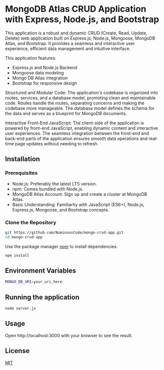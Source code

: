 #  MongoDB Atlas CRUD Application with Express, Node.js, and Bootstrap

This application is a robust and dynamic CRUD (Create, Read, Update, Delete) web application built on Express.js, Node.js, Mongoose, MongoDB Atlas, and Bootstrap. It provides a seamless and interactive user experience, efficient data management and intuitive interface.

This application features:
* Express.js and Node.js Backend
* Mongoose data modeling
* Mongo DB Atlas integration
* Bootstrap for responsive design

Structured and Modular Code: The application's codebase is organized into routes, services, and a database model, promoting clean and maintainable code. Routes handle the routes, separating concerns and making the codebase more manageable. The database model defines the schema for the data and serves as a blueprint for MongoDB documents.

Interactive Front-End JavaScript: The client-side of the application is powered by front-end JavaScript, enabling dynamic content and interactive user experiences. The seamless integration between the front-end and back-end parts of the application ensures smooth data operations and real-time page updates without needing to refresh.

## Installation

### Prerequisites

* Node.js: Preferably the latest LTS version. 
* npm: Comes bundled with Node.js.
* MongoDB Atlas Account: Sign up and create a cluster at MongoDB Atlas.
* Basic Understanding: Familiarity with JavaScript (ES6+), Node.js, Express.js, Mongoose, and Bootstrap concepts.

### Clone the Repository

```bash
git https://github.com/NuminousCode/mongo-crud-app.git 
cd mongo-crud-app
```
Use the package manager [npm](https://www.npmjs.com/) to install dependencies.

```bash
npm install 
```
## Environment Variables
```bash
MONGO_DB_URI=your_uri_here
```
## Running the application

```bash
node server.js
```

## Usage

Open http://localhost:3000 with your browser to see the result.

## License

[MIT](https://choosealicense.com/licenses/mit/)